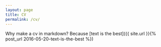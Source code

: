 ```yaml
---
layout: page
title: CV
permalink: /cv/
---
```


Why make a cv in markdown? Because [text is the best]({{ site.url }}{% post_url 2016-05-20-text-is-the-best %})
